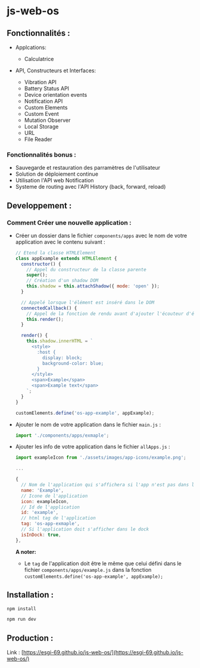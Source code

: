# js-web-os

## Fonctionnalités :
- Applcations:
  - Calculatrice

- API, Constructeurs et Interfaces:
  - Vibration API
  - Battery Status API
  - Device orientation events
  - Notification API
  - Custom Elements
  - Custom Event
  - Mutation Observer
  - Local Storage
  - URL
  - File Reader

### Fonctionnalités bonus :
- Sauvegarde et restauration des parramètres de l'utilisateur
- Solution de déploiement continue
- Utilisation l'API web Notification
- Systeme de routing avec l'API History (back, forward, reload)

## Developpement :

### Comment Créer une nouvelle application :

- Créer un dossier dans le fichier `components/apps` avec le nom de votre application avec le contenu suivant :

  ```js
  // Etend la classe HTMLElement
  class appExample extends HTMLElement {
    constructor() {
      // Appel du constructeur de la classe parente
      super();
      // Création d'un shadow DOM
      this.shadow = this.attachShadow({ mode: 'open' });
    }

    // Appelé lorsque l'élément est inséré dans le DOM
    connectedCallback() {
      // Appel de la fonction de rendu avant d'ajouter l'écouteur d'événement
      this.render();
    }

    render() {
      this.shadow.innerHTML = `
        <style>
          :host {
            display: block;
            background-color: blue;
          }
        </style>
        <span>Example</span>
        <span>Example text</span>
      `;
    }
  }

  customElements.define('os-app-example', appExample);
  ```

- Ajouter le nom de votre application dans le fichier `main.js` :

  ```js
  import './components/apps/exmaple';
  ```

- Ajouter les info de votre application dans le fichier `allApps.js` :

  ```js
  import exampleIcon from './assets/images/app-icons/example.png';

  ...

  {
    // Nom de l'application qui s'affichera si l'app n'est pas dans le dock
    name: 'Example',
    // Icone de l'application
    icon: exampleIcon,
    // Id de l'application
    id: 'example',
    // html tag de l'application
    tag: 'os-app-exmaple',
    // Si l'application doit s'afficher dans le dock
    isInDock: true,
  },
  ```

  **A noter:**
  - Le `tag` de l'application doit être le même que celui défini dans le fichier `components/apps/example.js` dans la fonction `customElements.define('os-app-example', appExample);`

## Installation :

```sh
npm install
```

```sh
npm run dev
```

## Production :

Link : [https://esgi-69.github.io/js-web-os/](https://esgi-69.github.io/js-web-os/)